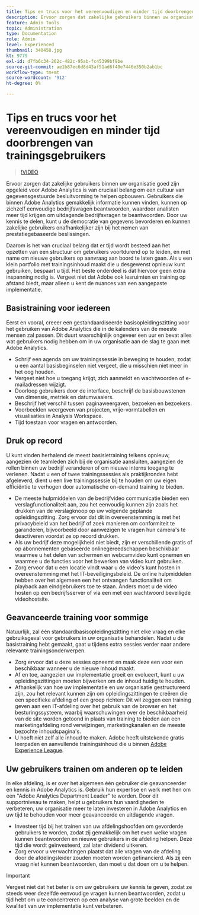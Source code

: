 ```yaml
---
title: Tips en trucs voor het vereenvoudigen en minder tijd doorbrengen van trainingsgebruikers
description: Ervoor zorgen dat zakelijke gebruikers binnen uw organisatie goed zijn opgeleid voor Adobe Analytics is van cruciaal belang om een cultuur van gegevensgestuurde besluitvorming te helpen opbouwen. Gebruikers die binnen Adobe Analytics gemakkelijk informatie kunnen vinden, kunnen op zichzelf eenvoudige bedrijfsvragen beantwoorden, waardoor analisten meer tijd krijgen om uitdagende bedrijfsvragen te beantwoorden. Door uw kennis te delen, kunt u de democratie van gegevens bevorderen en kunnen zakelijke gebruikers onafhankelijker zijn bij het nemen van prestatiegebaseerde beslissingen.
feature: Admin Tools
topic: Administration
type: Documentation
role: Admin
level: Experienced
thumbnail: 340458.jpg
kt: 9779
exl-id: d7fb6c34-262c-482c-95ab-fc45399bf9be
source-git-commit: ae1b87ec6d8d43af51ad6f40e7446e350b2ab1bc
workflow-type: tm+mt
source-wordcount: '912'
ht-degree: 0%

---
```


# Tips en trucs voor het vereenvoudigen en minder tijd doorbrengen van trainingsgebruikers

>[!VIDEO](https://video.tv.adobe.com/v/340458/?quality=12&learn=on)

Ervoor zorgen dat zakelijke gebruikers binnen uw organisatie goed zijn opgeleid voor Adobe Analytics is van cruciaal belang om een cultuur van gegevensgestuurde besluitvorming te helpen opbouwen. Gebruikers die binnen Adobe Analytics gemakkelijk informatie kunnen vinden, kunnen op zichzelf eenvoudige bedrijfsvragen beantwoorden, waardoor analisten meer tijd krijgen om uitdagende bedrijfsvragen te beantwoorden. Door uw kennis te delen, kunt u de democratie van gegevens bevorderen en kunnen zakelijke gebruikers onafhankelijker zijn bij het nemen van prestatiegebaseerde beslissingen.

Daarom is het van cruciaal belang dat er tijd wordt besteed aan het opzetten van een structuur om gebruikers voortdurend op te leiden, en met name om nieuwe gebruikers op aanvraag aan boord te laten gaan. Als u een klein portfolio met trainingsinhoud maakt die u desgewenst opnieuw kunt gebruiken, bespaart u tijd. Het beste onderdeel is dat hiervoor geen extra inspanning nodig is. Vergeet niet dat Adobe ook lesruimten en training op afstand biedt, maar alleen u kent de nuances van een aangepaste implementatie.


## Basistraining voor iedereen

Eerst en vooral, creeer een gestandaardiseerde basisopleidingszitting voor het gebruiken van Adobe Analytics die in de kalenders van de meeste mensen zal passen. Dit duurt waarschijnlijk ongeveer een uur en bevat alles wat gebruikers nodig hebben om in uw organisatie aan de slag te gaan met Adobe Analytics.

* Schrijf een agenda om uw trainingssessie in beweging te houden, zodat u een aantal basisbeginselen niet vergeet, die u misschien niet meer in het oog houden.
* Vergeet niet hoe u toegang krijgt, zich aanmeldt en wachtwoorden of e-mailadressen wijzigt.
* Doorloop gebruikers door de interface, beschrijf de basisbouwstenen van dimensie, metriek en datumwaaiers.
* Beschrijf het verschil tussen paginaweergaven, bezoeken en bezoekers.
* Voorbeelden weergeven van projecten, vrije-vormtabellen en visualisaties in Analysis Workspace.
* Tijd toestaan voor vragen en antwoorden.

## Druk op record

U kunt vinden herhalend de meest basisietraining telkens opnieuw, aangezien de teamleden zich bij de organisatie aansluiten, aangezien de rollen binnen uw bedrijf veranderen of om nieuwe interns toegang te verlenen. Nadat u een of twee trainingssessies als praktijkrondes hebt afgeleverd, dient u een live trainingssessie bij te houden om uw eigen efficiëntie te verhogen door automatische on-demand training te bieden.

* De meeste hulpmiddelen van de bedrijfvideo communicatie bieden een verslagfunctionaliteit aan, zou het eenvoudig kunnen zijn zoals het drukken van de verslagknoop op uw volgende geplande opleidingszitting. Zorg ervoor dat dit in overeenstemming is met het privacybeleid van het bedrijf of zoek manieren om conformiteit te garanderen, bijvoorbeeld door aanwezigen te vragen hun camera&#39;s te deactiveren voordat ze op record drukken.
* Als uw bedrijf deze mogelijkheid niet biedt, zijn er verschillende gratis of op abonnementen gebaseerde onlinegereedschappen beschikbaar waarmee u het delen van schermen en webcamvideo kunt opnemen en waarmee u de functies voor het bewerken van video kunt gebruiken.
* Zorg ervoor dat u een locatie vindt waar u de video&#39;s kunt hosten in overeenstemming met het IT-beveiligingsbeleid. De online hulpmiddelen hebben over het algemeen een het ontvangen functionaliteit om playback aan eindgebruikers toe te staan. Anders moet u de video hosten op een bedrijfsserver of via een met een wachtwoord beveiligde videohostsite.

## Geavanceerde training voor sommige

Natuurlijk, zal één standaardbasisopleidingszitting niet elke vraag en elke gebruiksgeval voor gebruikers in uw organisatie behandelen. Nadat u de basistraining hebt gemaakt, gaat u tijdens extra sessies verder naar andere relevante trainingsonderwerpen.

* Zorg ervoor dat u deze sessies opneemt en maak deze een voor een beschikbaar wanneer u de nieuwe inhoud maakt.
* Af en toe, aangezien uw implementatie groeit en evolueert, kunt u uw opleidingszittingen moeten bijwerken om de inhoud huidig te houden.
* Afhankelijk van hoe uw implementatie en uw organisatie gestructureerd zijn, zou het relevant kunnen zijn om opleidingszittingen te creëren die een specifieke afdeling of een groep richten: Dit wil zeggen een training geven aan een IT-afdeling over het gebruik van de browser en het besturingssysteem, waarbij waarschuwingen over de beschikbaarheid van de site worden getoond in plaats van training te bieden aan een marketingafdeling rond verwijzingen, marketingkanalen en de meeste bezochte inhoudspagina&#39;s.
* U hoeft niet zelf alle inhoud te maken. Adobe heeft uitstekende gratis leerpaden en aanvullende trainingsinhoud die u binnen [Adobe Experience League](https://experienceleague.adobe.com/docs/analytics.html?lang=en).



## Uw gebruikers trainen om anderen op te leiden

In elke afdeling, is er over het algemeen één gebruiker die geavanceerder en kennis in Adobe Analytics is. Gebruik hun expertise en werk met hen om een &quot;Adobe Analytics Department Leader&quot; te worden. Door dit supportniveau te maken, helpt u gebruikers hun vaardigheden te verbeteren, uw organisatie meer te laten investeren in Adobe Analytics en uw tijd te behouden voor meer geavanceerde en uitdagende vragen.

* Investeer tijd bij het trainen van uw afdelingshoofden om gevorderde gebruikers te worden, zodat zij gemakkelijk om het even welke vragen kunnen beantwoorden en nieuwe gebruikers in de afdeling helpen. Deze tijd die wordt geïnvesteerd, zal later dividend uitkeren.
* Zorg ervoor u verwachtingen plaatst dat alle vragen van de afdeling door de afdelingsleider zouden moeten worden gefinancierd. Als zij een vraag niet kunnen beantwoorden, dan moet u dat doen om u te helpen.

>[!IMPORTANT]
>
>Vergeet niet dat het beter is om uw gebruikers uw kennis te geven, zodat ze steeds weer dezelfde eenvoudige vragen kunnen beantwoorden, zodat u tijd hebt om u te concentreren op een analyse van grote beelden en de kwaliteit van uw implementatie kunt verbeteren.
